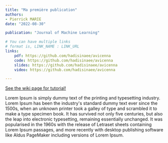 ```yaml
---
title: "Ma première publication"
authors:
- Pierrick MARIE
date: "2022-08-30"

publication: "Journal of Machine Learning"

# You can have multiple links
# format is, LINK_NAME : LINK_URL
links:
    pdf: https://github.com/hadisinaee/avicenna
    code: https://github.com/hadisinaee/avicenna
    slides: https://github.com/hadisinaee/avicenna
    video: https://github.com/hadisinaee/avicenna

---
```



[See the wiki page for tutorial!](https://github.com/hadisinaee/avicenna/wiki)

Lorem Ipsum is simply dummy text of the printing and typesetting industry. Lorem Ipsum has been the industry's standard dummy text ever since the 1500s, when an unknown printer took a galley of type and scrambled it to make a type specimen book. It has survived not only five centuries, but also the leap into electronic typesetting, remaining essentially unchanged. It was popularised in the 1960s with the release of Letraset sheets containing Lorem Ipsum passages, and more recently with desktop publishing software like Aldus PageMaker including versions of Lorem Ipsum.
